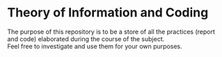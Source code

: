 # Theory of Information and Coding

The purpose of this repository is to be a store of all the practices (report and code) elaborated during the course of the subject.   
Feel free to investigate and use them for your own purposes.
